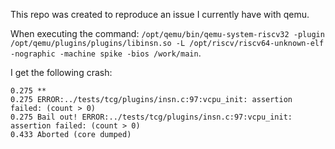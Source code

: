 This repo was created to reproduce an issue I currently have with qemu. 

When executing the command: `/opt/qemu/bin/qemu-system-riscv32 -plugin /opt/qemu/plugins/plugins/libinsn.so -L /opt/riscv/riscv64-unknown-elf -nographic -machine spike -bios /work/main`.

I get the following crash:

```
0.275 **
0.275 ERROR:../tests/tcg/plugins/insn.c:97:vcpu_init: assertion failed: (count > 0)
0.275 Bail out! ERROR:../tests/tcg/plugins/insn.c:97:vcpu_init: assertion failed: (count > 0)
0.433 Aborted (core dumped)
```
